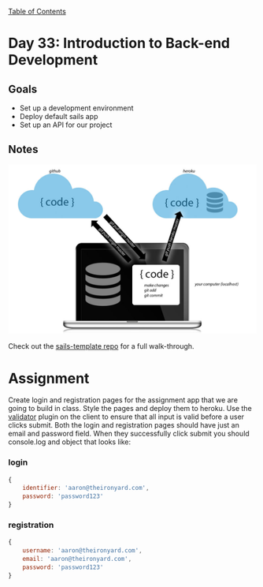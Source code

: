 [Table of Contents](/README.md)

# Day 33: Introduction to Back-end Development

## Goals
* Set up a development environment
* Deploy default sails app
* Set up an API for our project

## Notes

![overview diagram](/day-33/development-heroku.jpg)

Check out the [sails-template repo](https://github.com/TIY-Austin-Front-End-Engineering/sails-template) for a full walk-through.


# Assignment

Create login and registration pages for the assignment app that we are going to build in class. Style the pages and deploy them to heroku. Use the [validator](https://github.com/chriso/validator.js) plugin on the client to ensure that all input is valid before a user clicks submit. Both the login and registration pages should have just an email and password field. When they successfully click submit you should console.log and object that looks like:

### login
```js
{
	identifier: 'aaron@theironyard.com',
	password: 'password123'
}
```

### registration
```js
{
	username: 'aaron@theironyard.com',
	email: 'aaron@theironyard.com',
	password: 'password123'
}
```